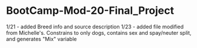 # BootCamp-Mod-20-Final_Project
1/21 - added Breed info and source description
1/23 - added file modified from Michelle's. Constrains to only dogs, contains sex and spay/neuter split, and generates "Mix" variable
